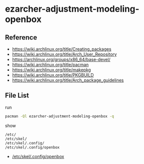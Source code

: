 
# ezarcher-adjustment-modeling-openbox


## Reference

* https://wiki.archlinux.org/title/Creating_packages
* https://wiki.archlinux.org/title/Arch_User_Repository
* https://archlinux.org/groups/x86_64/base-devel/
* https://wiki.archlinux.org/title/pacman
* https://wiki.archlinux.org/title/makepkg
* https://wiki.archlinux.org/title/PKGBUILD
* https://wiki.archlinux.org/title/Arch_package_guidelines


## File List

run

``` sh
pacman -Ql ezarcher-adjustment-modeling-openbox -q
```

show

```
/etc/
/etc/skel/
/etc/skel/.config/
/etc/skel/.config/openbox
```

* [/etc/skel/.config/openbox](asset/overlay/etc/skel/.config/openbox)

